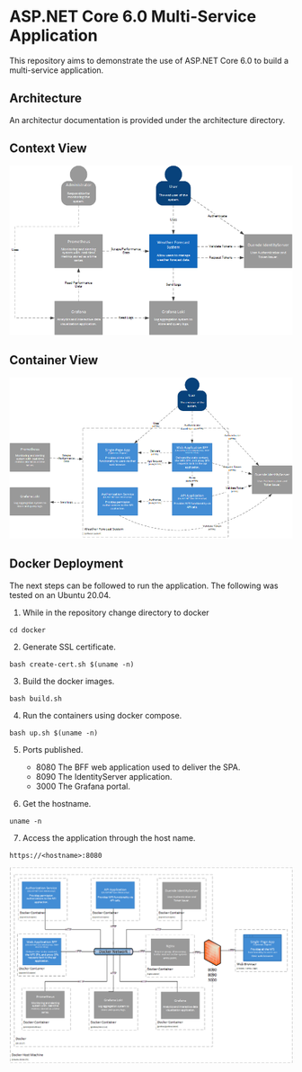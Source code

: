 # ASP.NET Core 6.0 Multi-Service Application
This repository aims to demonstrate the use of ASP.NET Core 6.0 to build a multi-service  application.


## Architecture
An architectur documentation is provided under the architecture directory.

## Context View
![system overview](./assets/context.png)

## Container View
![system overview](./assets/container.png)


## Docker Deployment
The next steps can be followed to run the application. The following was tested on an Ubuntu 20.04.

1. While in the repository change directory to docker
```
cd docker
```

2. Generate SSL certificate.
```
bash create-cert.sh $(uname -n)
```

3. Build the docker images.
```
bash build.sh
```

4. Run the containers using docker compose.
```
bash up.sh $(uname -n)
```

5. Ports published.
   * 8080 The BFF web application used to deliver the SPA.
   * 8090 The IdentityServer application.
   * 3000 The Grafana portal.

6. Get the hostname.
```
uname -n
```

7. Access the application through the host name.
```
https://<hostname>:8080
```


![system overview](./assets/deployment.png)
